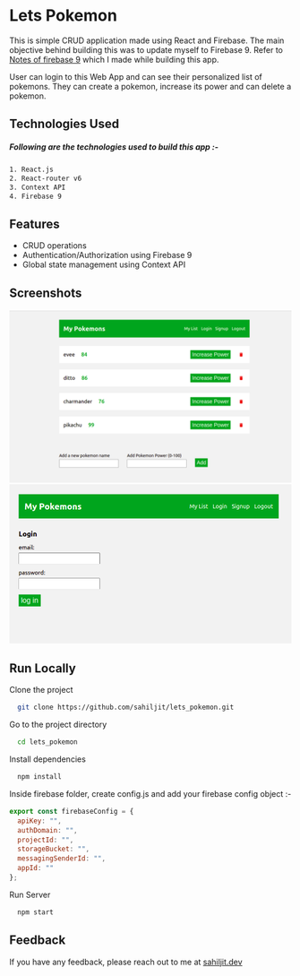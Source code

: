 
# Lets Pokemon

This is simple CRUD application made using React and Firebase. The main objective behind building this was to update myself to Firebase 9. Refer to [Notes of firebase 9](https://github.com/sahiljit/learning_firebase/blob/main/README2.md) which I made while building this app. 

User can login to this Web App and can see their personalized list of pokemons. They can create a pokemon, increase its power and can delete a pokemon.
## Technologies Used

##### Following are the technologies used to build this app :-
    
    1. React.js
    2. React-router v6
    3. Context API
    4. Firebase 9



## Features

- CRUD operations
- Authentication/Authorization using Firebase 9
- Global state management using Context API



## Screenshots

![App Screenshot](/screenshots/screenshot-2.png)
![App Screenshot](/screenshots/screenshot-1.png)



## Run Locally

Clone the project

```bash
  git clone https://github.com/sahiljit/lets_pokemon.git
```

Go to the project directory

```bash
  cd lets_pokemon
```

Install dependencies

```bash
  npm install
```

Inside firebase folder, create config.js and add your firebase config object :-

```javascript 
export const firebaseConfig = {
  apiKey: "",
  authDomain: "",
  projectId: "",
  storageBucket: "",
  messagingSenderId: "",
  appId: ""
};
```

Run Server

```bash
  npm start
```


## Feedback

If you have any feedback, please reach out to me at [sahiljit.dev](https://www.sahiljit.dev)




